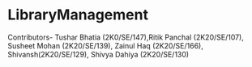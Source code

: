 # LibraryManagement
Contributors- Tushar Bhatia (2K0/SE/147),Ritik Panchal (2K20/SE/107), Susheet Mohan (2K20/SE/139), Zainul Haq (2K20/SE/166), Shivansh(2K20/SE/129), Shivya Dahiya (2K20/SE/130)
